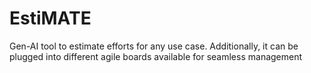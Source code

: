 # EstiMATE
Gen-AI tool to estimate efforts for any use case. Additionally, it can be plugged into different agile boards available for seamless management
